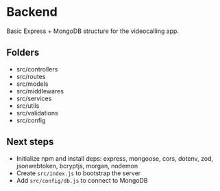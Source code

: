 # Backend

Basic Express + MongoDB structure for the videocalling app.

## Folders
- src/controllers
- src/routes
- src/models
- src/middlewares
- src/services
- src/utils
- src/validations
- src/config

## Next steps
- Initialize npm and install deps: express, mongoose, cors, dotenv, zod, jsonwebtoken, bcryptjs, morgan, nodemon
- Create `src/index.js` to bootstrap the server
- Add `src/config/db.js` to connect to MongoDB
